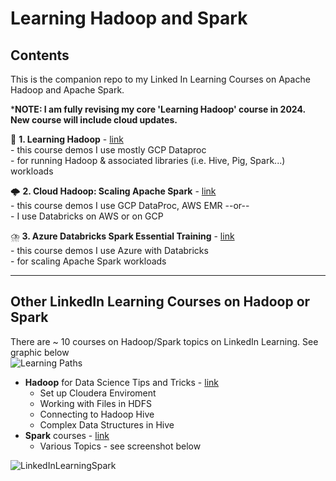 # Learning Hadoop and Spark

## Contents

This is the companion repo to my Linked In Learning Courses on Apache Hadoop and Apache Spark.  

*****NOTE: I am fully revising my core 'Learning Hadoop' course in 2024.  New course will include cloud updates.****

🐘  **1. Learning Hadoop** - [link](https://www.linkedin.com/learning/learning-hadoop-2)   
    - this course demos I use mostly GCP Dataproc   
    - for running Hadoop & associated libraries (i.e. Hive, Pig, Spark...) workloads    
    
🌩️  **2. Cloud Hadoop: Scaling Apache Spark** - [link](https://www.linkedin.com/learning/cloud-hadoop-scaling-apache-spark)   
    - this course demos I use GCP DataProc, AWS EMR --or--   
    - I use Databricks on AWS or on GCP
    
⛈️  **3. Azure Databricks Spark Essential Training** - [link](https://www.linkedin.com/learning/azure-databricks-essential-training)  
    - this course demos I use Azure with Databricks  
    - for scaling Apache Spark workloads  

---


## Other LinkedIn Learning Courses on Hadoop or Spark

There are ~ 10 courses on Hadoop/Spark topics on LinkedIn Learning.  See graphic below  
![Learning Paths](https://github.com/lynnlangit/learning-hadoop-and-spark/blob/master/images/path.png)

- **Hadoop** for Data Science Tips and Tricks - [link](https://www.linkedin.com/learning/hadoop-for-data-science-tips-tricks-techniques)
    - Set up Cloudera Enviroment
    - Working with Files in HDFS
    - Connecting to Hadoop Hive
    - Complex Data Structures in Hive
- **Spark** courses - [link](https://www.linkedin.com/learning/search?entityType=COURSE&keywords=Spark&software=Apache%20Spark~Hadoop)
    - Various Topics - see screenshot below

![LinkedInLearningSpark](https://github.com/lynnlangit/learning-hadoop-and-spark/blob/master/images/spark-courses.png)

